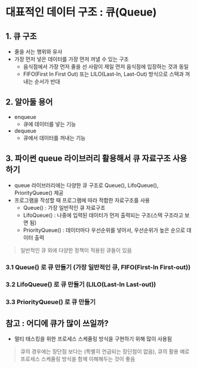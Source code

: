 # 대표적인 데이터 구조 : 큐(Queue)
## 1. 큐 구조
- 줄을 서는 행위와 유사
- 가장 먼저 넣은 데이터를 가장 먼저 꺼낼 수 있는 구조
    - 음식점에서 가장 먼저 줄을 선 사람이 제일 먼저 음식점에 입장하는 것과 동일
    - FIFO(First In First Out) 또는 LILO(Last-In, Last-Out) 방식으로 스택과 꺼내는 순서가 반대

## 2. 알아둘 용어
- enqueue
    - 큐에 데이터를 넣는 기능
- dequeue
    - 큐에서 데이터를 꺼내는 기능
    
## 3. 파이썬 queue 라이브러리 활용해서 큐 자료구조 사용하기
- queue 라이브러리에는 다양한 큐 구조로 Queue(), LifoQueue(), PriorityQueue() 제공
- 프로그램을 작성할 때 프로그램에 따라 적합한 자료구조를 사용
    - Queue() : 가장 일반적인 큐 자료구조
    - LifoQueue() : 나중에 입력된 데이터가 먼저 출력되는 구조(스택 구조라고 보면 됨)
    - PriorityQueue() : 데이터마다 우선순위를 넣어서, 우선순위가 높은 순으로 데이터 출력
> 일반적인 큐 외에 다양한 정책이 적용된 큐들이 있음

### 3.1 Queue() 로 큐 만들기 (가장 일반적인 큐, FIFO(First-In First-out))
### 3.2 LifoQueue() 로 큐 만들기 (LILO(Last-In Last-out))
### 3.3 PriorityQueue() 로 큐 만들기

## 참고 : 어디에 큐가 많이 쓰일까?
- 멀티 태스킹을 위한 프로세스 스케쥴링 방식을 구현하기 위해 많이 사용됨
> 큐의 경우에는 장단점 보다는 (특별히 언급되는 장단점이 없음), 큐의 활용 예로 프로세스 스케쥴링 방식을 함께 이해해두는 것이 좋음
